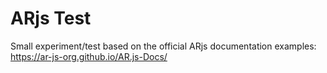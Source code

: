 # ARjs Test
Small experiment/test based on the official ARjs documentation examples: https://ar-js-org.github.io/AR.js-Docs/
